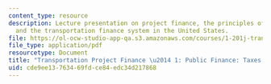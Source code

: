 ```yaml
---
content_type: resource
description: Lecture presentation on project finance, the principles of taxation,
  and the transportation finance system in the United States.
file: https://ol-ocw-studio-app-qa.s3.amazonaws.com/courses/1-201j-transportation-systems-analysis-demand-and-economics-fall-2008/cde9ee13763469fdce84edc34d217868_MIT1_201JF08_lec19.pdf
file_type: application/pdf
resourcetype: Document
title: "Transportation Project Finance \u2014 1: Public Finance: Taxes and Bonds"
uid: cde9ee13-7634-69fd-ce84-edc34d217868
---
```

